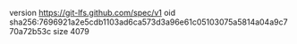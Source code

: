 version https://git-lfs.github.com/spec/v1
oid sha256:7696921a2e5cdb1103ad6ca573d3a96e61c05103075a5814a04a9c770a72b53c
size 4079
